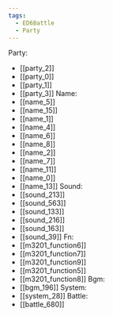```yaml
---
tags:
  - ED6Battle
  - Party
---
```

Party:
- [[party_2]]
- [[party_0]]
- [[party_1]]
- [[party_3]]
Name:
- [[name_5]]
- [[name_15]]
- [[name_1]]
- [[name_4]]
- [[name_6]]
- [[name_8]]
- [[name_2]]
- [[name_7]]
- [[name_11]]
- [[name_0]]
- [[name_13]]
Sound:
- [[sound_213]]
- [[sound_563]]
- [[sound_133]]
- [[sound_216]]
- [[sound_163]]
- [[sound_39]]
Fn:
- [[m3201_function6]]
- [[m3201_function7]]
- [[m3201_function9]]
- [[m3201_function5]]
- [[m3201_function8]]
Bgm:
- [[bgm_196]]
System:
- [[system_28]]
Battle:
- [[battle_680]]
